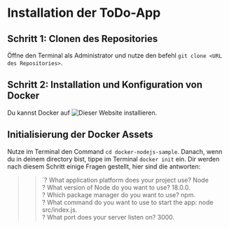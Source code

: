 #  Installation der ToDo-App
## Schritt 1: Clonen des Repositories
Öffne den Terminal als Administrator und nutze den befehl `git clone <URL des Repositories>`.
## Schritt 2: Installation und Konfiguration von Docker
Du kannst Docker auf ![Dieser Website](https://docs.docker.com/get-started/get-docker) installieren.
## Initialisierung der Docker Assets
Nutze im Terminal den Command `cd docker-nodejs-sample`.
Danach, wenn du in deinem directory bist, tippe im Terminal `docker init` ein. 
Dir werden nach diesem Schritt einige Fragen gestellt, hier sind die antworten: 
>>`? What application platform does your project use? Node <br>
? What version of Node do you want to use? 18.0.0. <br>
? Which package manager do you want to use? npm. <br>
? What command do you want to use to start the app: node src/index.js. <br>
? What port does your server listen on? 3000. <br>



